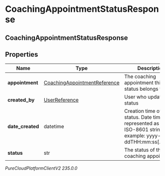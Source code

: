 # CoachingAppointmentStatusResponse

## CoachingAppointmentStatusResponse

## Properties

|Name | Type | Description | Notes|
|------------ | ------------- | ------------- | -------------|
| **appointment** | [CoachingAppointmentReference](CoachingAppointmentReference) | The coaching appointment this status belongs to | [optional] |
| **created_by** | [UserReference](UserReference) | User who updated the status | [optional] |
| **date_created** | datetime | Creation time of the status. Date time is represented as an ISO-8601 string. For example: yyyy-MM-ddTHH:mm:ss[.mmm]Z | [optional] |
| **status** | str | The status of the coaching appointment | [optional] |



_PureCloudPlatformClientV2 235.0.0_
